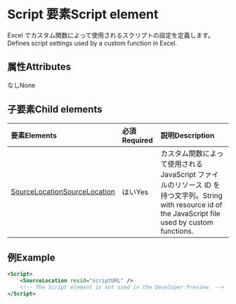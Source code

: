 # <a name="script-element"></a><span data-ttu-id="5588b-101">Script 要素</span><span class="sxs-lookup"><span data-stu-id="5588b-101">Script element</span></span>

<span data-ttu-id="5588b-102">Excel でカスタム関数によって使用されるスクリプトの設定を定義します。</span><span class="sxs-lookup"><span data-stu-id="5588b-102">Defines script settings used by a custom function in Excel.</span></span>

## <a name="attributes"></a><span data-ttu-id="5588b-103">属性</span><span class="sxs-lookup"><span data-stu-id="5588b-103">Attributes</span></span>

<span data-ttu-id="5588b-104">なし</span><span class="sxs-lookup"><span data-stu-id="5588b-104">None</span></span>

## <a name="child-elements"></a><span data-ttu-id="5588b-105">子要素</span><span class="sxs-lookup"><span data-stu-id="5588b-105">Child elements</span></span>

|<span data-ttu-id="5588b-106">要素</span><span class="sxs-lookup"><span data-stu-id="5588b-106">Elements</span></span>  |  <span data-ttu-id="5588b-107">必須</span><span class="sxs-lookup"><span data-stu-id="5588b-107">Required</span></span>  |  <span data-ttu-id="5588b-108">説明</span><span class="sxs-lookup"><span data-stu-id="5588b-108">Description</span></span>  |
|:-----|:-----|:-----|
|  [<span data-ttu-id="5588b-109">SourceLocation</span><span class="sxs-lookup"><span data-stu-id="5588b-109">SourceLocation</span></span>](customfunctionssourcelocation.md)  |  <span data-ttu-id="5588b-110">はい</span><span class="sxs-lookup"><span data-stu-id="5588b-110">Yes</span></span>  | <span data-ttu-id="5588b-111">カスタム関数によって使用される JavaScript ファイルのリソース ID を持つ文字列。</span><span class="sxs-lookup"><span data-stu-id="5588b-111">String with resource id of the JavaScript file used by custom functions.</span></span>|

## <a name="example"></a><span data-ttu-id="5588b-112">例</span><span class="sxs-lookup"><span data-stu-id="5588b-112">Example</span></span>

```xml
<Script>
    <SourceLocation resid="scriptURL" />
    <!-- The Script element is not used in the Developer Preview. -->
</Script>
```
